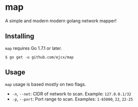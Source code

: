 # map
A simple and modern modern golang network mapper!

## Installing
`map` requires Go 1.7.1 or later.
```
$ go get -u github.com/ejcx/map
```

## Usage
`map` usage is based mostly on two flags.
 - `-n`, `--net`: CIDR of network to scan. Example: `127.0.0.1/32`
 - `-p`, `--port`: Port range to scan. Examples: `1-65000`, `22`, `22-25`
